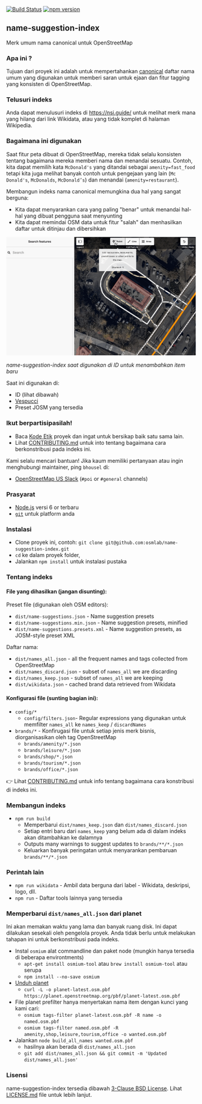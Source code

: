 [![Build Status](https://travis-ci.org/osmlab/name-suggestion-index.svg?branch=master)](https://travis-ci.org/osmlab/name-suggestion-index)
[![npm version](https://badge.fury.io/js/name-suggestion-index.svg)](https://badge.fury.io/js/name-suggestion-index)

## name-suggestion-index

Merk umum nama canonical untuk OpenStreetMap


### Apa ini ?

Tujuan dari proyek ini adalah untuk mempertahankan [canonical](https://en.wikipedia.org/wiki/Canonicalization) daftar nama umum yang digunakan untuk memberi saran untuk ejaan dan fitur tagging yang konsisten di OpenStreetMap.

### Telusuri indeks

Anda dapat menulusuri indeks di https://nsi.guide/ untuk melihat merk mana yang hilang dari link Wikidata, atau yang tidak komplet di halaman Wikipedia. 

### Bagaimana ini digunakan

Saat fitur peta dibuat di OpenStreetMap, mereka tidak selalu konsisten tentang bagaimana mereka memberi nama dan menandai sesuatu. Contoh, kita dapat memilih kata `McDonald's` yang ditandai sebagai `amenity=fast_food` tetapi kita juga melihat banyak contoh untuk pengejaan yang lain (`Mc Donald's`, `McDonalds`, `McDonald’s`) dan menandai (`amenity=restaurant`).

Membangun indeks nama canonical memungkina dua hal yang sangat berguna: 
- Kita dapat menyarankan cara yang paling "benar" untuk menandai hal-hal yang dibuat pengguna saat menyunting
- Kita dapat memindai OSM data untuk fitur "salah" dan menhasilkan daftar untuk ditinjau dan dibersihkan

<img width="1017px" alt="Name Suggestion Index in use in iD" src="https://raw.githubusercontent.com/osmlab/name-suggestion-index/master/docs/img/nsi-in-iD.gif"/>

*name-suggestion-index saat digunakan di ID untuk menambahkan item baru*

Saat ini digunakan di:
* ID (lihat dibawah)
* [Vespucci](http://vespucci.io/tutorials/name_suggestions/)
* Preset JOSM yang tersedia

### Ikut berpartisipasilah!

* Baca [Kode Etik](CODE_OF_CONDUCT.md) proyek dan ingat untuk bersikap baik satu sama lain.
* Lihat [CONTRIBUTING.md](CONTRIBUTING.md) untuk into tentang bagaimana cara berkonstribusi pada indeks ini.

Kami selalu mencari bantuan!  Jika kaum memiliki pertanyaan atau ingin menghubungi maintainer, ping  `bhousel` di:
* [OpenStreetMap US Slack](https://slack.openstreetmap.us/)
(`#poi` or `#general` channels)


### Prasyarat

* [Node.js](https://nodejs.org/) versi 6 or terbaru
* [`git`](https://www.atlassian.com/git/tutorials/install-git/) untuk platform anda


### Instalasi

* Clone proyek ini, contoh:
  `git clone git@github.com:osmlab/name-suggestion-index.git`
* `cd` ke dalam proyek folder,
* Jalankan `npm install` untuk instalasi pustaka


### Tentang indeks

#### File yang dihasilkan (jangan disunting):

Preset file (digunakan oleh OSM editors):
* `dist/name-suggestions.json` - Name suggestion presets
* `dist/name-suggestions.min.json` - Name suggestion presets, minified
* `dist/name-suggestions.presets.xml` - Name suggestion presets, as JOSM-style preset XML

Daftar nama:
* `dist/names_all.json` - all the frequent names and tags collected from OpenStreetMap
* `dist/names_discard.json` - subset of `names_all` we are discarding
* `dist/names_keep.json` - subset of `names_all` we are keeping
* `dist/wikidata.json` - cached brand data retrieved from Wikidata

#### Konfigurasi file (sunting bagian ini):

* `config/*`
  * `config/filters.json`- Regular expressions yang digunakan untuk memfilter `names_all` ke `names_keep` / `discardNames`
* `brands/*` - Konfirugasi file untuk  setiap jenis merk bisnis, diorganisasikan oleh tag OpenStreetMap
  * `brands/amenity/*.json`
  * `brands/leisure/*.json`
  * `brands/shop/*.json`
  * `brands/tourism/*.json`
  * `brands/office/*.json`

:point_right: Lihat [CONTRIBUTING.md](CONTRIBUTING.md) untuk info tentang bagaimana cara konstribusi di indeks ini.


### Membangun indeks

* `npm run build`
  * Memperbarui `dist/names_keep.json` dan `dist/names_discard.json`
  * Setiap entri baru dari `names_keep` yang belum ada di dalam indeks akan ditambahkan ke dalamnya
  * Outputs many warnings to suggest updates to `brands/**/*.json`
  * Keluarkan banyak peringatan untuk menyarankan pembaruan `brands/**/*.json`


### Perintah lain

* `npm run wikidata` - Ambil data berguna dari label - Wikidata, deskripsi, logo, dll.
* `npm run` - Daftar tools lainnya yang tersedia

### Memperbarui `dist/names_all.json` dari planet

Ini akan memakan waktu yang lama dan banyak ruang disk. Ini dapat dilakukan sesekali oleh pengelola proyek.
Anda tidak berlu untuk melakukan tahapan ini untuk berkonstribusi pada indeks.

- Instal `osmium` alat commandline dan paket node (mungkin hanya tersedia di beberapa environtments)
  - `apt-get install osmium-tool` atau `brew install osmium-tool` atau serupa
  - `npm install --no-save osmium`
- [Unduh planet](http://planet.osm.org/pbf/)
  - `curl -L -o planet-latest.osm.pbf https://planet.openstreetmap.org/pbf/planet-latest.osm.pbf`
- File planet prefilter hanya menyertakan nama item dengan kunci yang kami cari:
  - `osmium tags-filter planet-latest.osm.pbf -R name -o named.osm.pbf`
  - `osmium tags-filter named.osm.pbf -R amenity,shop,leisure,tourism,office -o wanted.osm.pbf`
- Jalankan `node build_all_names wanted.osm.pbf`
  - hasilnya akan berada di `dist/names_all.json`
  - `git add dist/names_all.json && git commit -m 'Updated dist/names_all.json'`


### Lisensi

name-suggestion-index tersedia dibawah [3-Clause BSD License](https://opensource.org/licenses/BSD-3-Clause).
Lihat [LICENSE.md](LICENSE.md) file untuk lebih lanjut.
